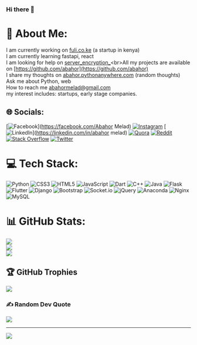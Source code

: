 ### Hi there 👋

<!--
**abahor/abahor** is a ✨ _special_ ✨ repository because its `README.md` (this file) appears on your GitHub profile.

Here are some ideas to get you started:

- 🔭 I’m currently working on ...
- 🌱 I’m currently learning ...
- 👯 I’m looking to collaborate on ...
- 🤔 I’m looking for help with ...
- 💬 Ask me about ...
- 📫 How to reach me: ...
- 😄 Pronouns: ...
- ⚡ Fun fact: ...
-->

# 💫 About Me:
I am currently working on  [fuli.co.ke](fuli.co.ke) (a startup in kenya)<br>I am currently learning fastapi, react<br>I am looking for help on [server_encryption_](https://github.com/abahor/server_encryption_)<br>All my projects are available on [https://github.com/abahor](https://github.com/abahor)<br>I share my thoughts on [abahor.pythonanywhere.com](https://abahor.pythonanywhere.com/)   (random thoughts)<br>Ask me about Python, web<br>How to reach me [abahormelad@gmail.com](mailto:abahormelad@gmail.com)<br>my interest includes: startups, early stage companies.<br>


## 🌐 Socials:
[![Facebook](https://img.shields.io/badge/Facebook-%231877F2.svg?logo=Facebook&logoColor=white)](https://facebook.com/Abahor Melad) [![Instagram](https://img.shields.io/badge/Instagram-%23E4405F.svg?logo=Instagram&logoColor=white)](https://instagram.com/abahor_) [![LinkedIn](https://img.shields.io/badge/LinkedIn-%230077B5.svg?logo=linkedin&logoColor=white)](https://linkedin.com/in/abahor melad) [![Quora](https://img.shields.io/badge/Quora-%23B92B27.svg?logo=Quora&logoColor=white)](https://quora.com/profile/Abahor) [![Reddit](https://img.shields.io/badge/Reddit-%23FF4500.svg?logo=Reddit&logoColor=white)](https://reddit.com/user/abahor) [![Stack Overflow](https://img.shields.io/badge/-Stackoverflow-FE7A16?logo=stack-overflow&logoColor=white)](https://stackoverflow.com/users/17130983) [![Twitter](https://img.shields.io/badge/Twitter-%231DA1F2.svg?logo=Twitter&logoColor=white)](https://twitter.com/abahor6) 

# 💻 Tech Stack:
![Python](https://img.shields.io/badge/python-3670A0?style=for-the-badge&logo=python&logoColor=ffdd54) ![CSS3](https://img.shields.io/badge/css3-%231572B6.svg?style=for-the-badge&logo=css3&logoColor=white) ![HTML5](https://img.shields.io/badge/html5-%23E34F26.svg?style=for-the-badge&logo=html5&logoColor=white) ![JavaScript](https://img.shields.io/badge/javascript-%23323330.svg?style=for-the-badge&logo=javascript&logoColor=%23F7DF1E) ![Dart](https://img.shields.io/badge/dart-%230175C2.svg?style=for-the-badge&logo=dart&logoColor=white) ![C++](https://img.shields.io/badge/c++-%2300599C.svg?style=for-the-badge&logo=c%2B%2B&logoColor=white) ![Java](https://img.shields.io/badge/java-%23ED8B00.svg?style=for-the-badge&logo=java&logoColor=white) ![Flask](https://img.shields.io/badge/flask-%23000.svg?style=for-the-badge&logo=flask&logoColor=white) ![Flutter](https://img.shields.io/badge/Flutter-%2302569B.svg?style=for-the-badge&logo=Flutter&logoColor=white) ![Django](https://img.shields.io/badge/django-%23092E20.svg?style=for-the-badge&logo=django&logoColor=white) ![Bootstrap](https://img.shields.io/badge/bootstrap-%23563D7C.svg?style=for-the-badge&logo=bootstrap&logoColor=white) ![Socket.io](https://img.shields.io/badge/Socket.io-black?style=for-the-badge&logo=socket.io&badgeColor=010101) ![jQuery](https://img.shields.io/badge/jquery-%230769AD.svg?style=for-the-badge&logo=jquery&logoColor=white) ![Anaconda](https://img.shields.io/badge/Anaconda-%2344A833.svg?style=for-the-badge&logo=anaconda&logoColor=white) ![Nginx](https://img.shields.io/badge/nginx-%23009639.svg?style=for-the-badge&logo=nginx&logoColor=white) ![MySQL](https://img.shields.io/badge/mysql-%2300f.svg?style=for-the-badge&logo=mysql&logoColor=white)
# 📊 GitHub Stats:
![](https://github-readme-stats.vercel.app/api?username=abahor&theme=dark&hide_border=false&include_all_commits=true&count_private=true)<br/>
![](https://github-readme-streak-stats.herokuapp.com/?user=abahor&theme=dark&hide_border=false)<br/>
![](https://github-readme-stats.vercel.app/api/top-langs/?username=abahor&theme=dark&hide_border=false&include_all_commits=true&count_private=true&layout=compact)

## 🏆 GitHub Trophies
![](https://github-profile-trophy.vercel.app/?username=abahor&theme=radical&no-frame=false&no-bg=true&margin-w=4)

### ✍️ Random Dev Quote
![](https://quotes-github-readme.vercel.app/api?type=horizontal&theme=tokyonight)

---
[![](https://visitcount.itsvg.in/api?id=abahor&icon=0&color=0)](https://visitcount.itsvg.in)

<!-- Proudly created with GPRM ( https://gprm.itsvg.in ) -->
